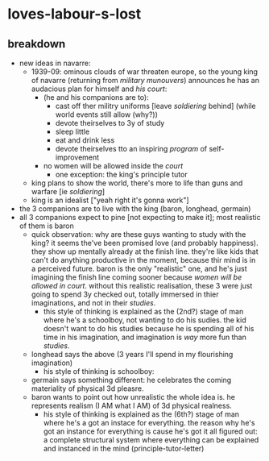 # loves-labour-s-lost

## breakdown
- new ideas in navarre:
	- 1939-09: ominous clouds of war threaten europe, so the young king of navarre (returning from *military munouvers*) announces he has an audacious plan for himself and *his court*:
		- (he and his companions are to):
			- cast off ther militry uniforms [leave *soldiering* behind] (while world events still allow (why?))
			- devote theirselves to 3y of study
			- sleep little
			- eat and drink less
			- devote theirselves tto an inspiring *program* of self-improvement
		- no women will be allowed inside the *court*
			- one exception: the king's principle tutor
	- king plans to show the world, there's more to life than guns and warfare [ie *soldiering*]
	- king is an idealist ["yeah right it's gonna work"]
- the 3 companions are to live with the king (baron, longhead, germain)
- all 3 companions expect to pine [not expecting to make it]; most realistic of them is baron
	- quick observation: why are these guys wanting to study with the king? it seems the've been promised love (and probably happiness). they show up mentally already at the finish line. they're like kids that can't do anything productive in the moment, because thir mind is in a perceived future. baron is the only "realistic" one, and he's just imagining the finish line coming sooner because *women will be allowed in court*. without this realistic realisation, these 3 were just going to spend 3y checked out, totally immersed in thier imaginations, and not in their *studies*.
	 	- this style of thinking is explained as the (2nd?) stage of man where he's a schoolboy, not wanting to do his sudies. the kid doesn't want to do his studies because he is spending all of his time in his imagination, and imagination is *way* more fun than *studies*.
	- longhead says the above (3 years I'll spend in my flourishing imagination)
		- his style of thinking is schoolboy:
	- germain says something different: he celebrates the coming materiality of physical 3d pleasre.
	- baron wants to point out how unrealistic the whole idea is. he represents realism (I AM what I AM) of 3d physical realness.
		- his style of thinking is explained as the (6th?) stage of man where he's a got an instace for everything. the reason why he's got an instance for everything is cause he's got it all figured out: a complete structural system where everything can be explained and instanced in the mind (principle-tutor-letter)
